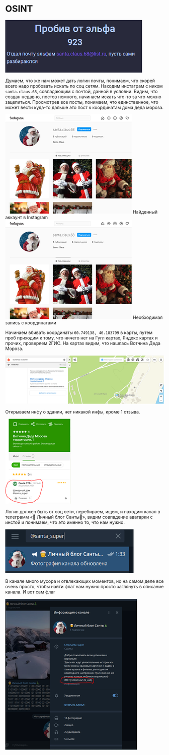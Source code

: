 # OSINT

![img](/img/task_osint1.png?raw=true)

Думаем, что же нам может дать логин почты, понимаем, что скорей всего надо пробовать искать по соц сетям. Находим инстаграм с ником `santa.claus.68`, совпадающим с почтой, данной в условии. Видим, что создан недавно, постов немного, начинаем искать что-то за что можно зацепиться. Просмотрев все посты, понимаем, что единственное, что может вести куда-то дальше это пост к координатам дома деда мороза.

![img](/img/osint1_inst.png?raw=true)
Найденный аккаунт в Instagram
![img](/img/osint1_inst2.png?raw=true)
Необходимая запись с координатами

Начинаем вбивать координаты `60.749138, 46.183799` в карты, путем проб приходим к тому, что ничего нет на Гугл картах, Яндекс картах и прочих, проверяем 2ГИС. На картах видим, что нашлась Вотчина Деда Мороза.

![img](/img/osint1_2gis.png?raw=true)

Открываем инфу о здании, нет никакой инфы, кроме 1 отзыва.

![img](/img/osint1_2gis2.png?raw=true)

Логин должен быть от соц сети, перебираем, ищем, и находим канал в телеграмм «🎅 Личный блог Санты🎄», видим совпадение аватарки с инстой и понимаем, что это именно то, что нам нужно.

![img](/img/osint1_telegram1.png?raw=true)

В канале много мусора и отвлекающих моментов, но на самом деле все очень просто, чтобы найти флаг нам нужно просто заглянуть в описание канала. И вот сам флаг

![img](/img/osint1_telegram2.png?raw=true)

